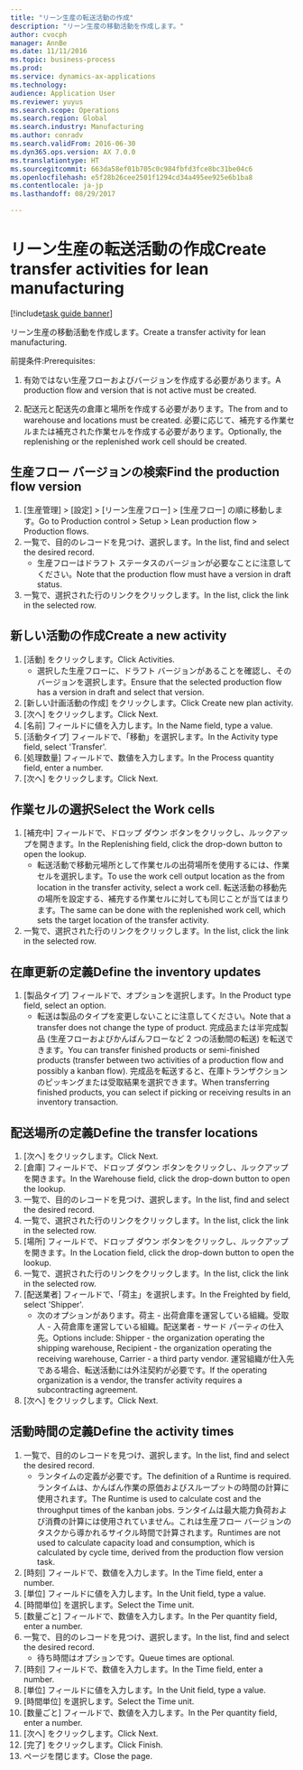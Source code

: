 ```yaml
--- 
title: "リーン生産の転送活動の作成"
description: "リーン生産の移動活動を作成します。"
author: cvocph
manager: AnnBe
ms.date: 11/11/2016
ms.topic: business-process
ms.prod: 
ms.service: dynamics-ax-applications
ms.technology: 
audience: Application User
ms.reviewer: yuyus
ms.search.scope: Operations
ms.search.region: Global
ms.search.industry: Manufacturing
ms.author: conradv
ms.search.validFrom: 2016-06-30
ms.dyn365.ops.version: AX 7.0.0
ms.translationtype: HT
ms.sourcegitcommit: 663da58ef01b705c0c984fbfd3fce8bc31be04c6
ms.openlocfilehash: e5f28b26cee2501f1294cd34a495ee925e6b1ba8
ms.contentlocale: ja-jp
ms.lasthandoff: 08/29/2017

---
```

# <a name="create-transfer-activities-for-lean-manufacturing"></a><span data-ttu-id="599f2-103">リーン生産の転送活動の作成</span><span class="sxs-lookup"><span data-stu-id="599f2-103">Create transfer activities for lean manufacturing</span></span>

[!include[task guide banner](../../includes/task-guide-banner.md)]

<span data-ttu-id="599f2-104">リーン生産の移動活動を作成します。</span><span class="sxs-lookup"><span data-stu-id="599f2-104">Create a transfer activity for lean manufacturing.</span></span> 

<span data-ttu-id="599f2-105">前提条件:</span><span class="sxs-lookup"><span data-stu-id="599f2-105">Prerequisites:</span></span> 

1. <span data-ttu-id="599f2-106">有効ではない生産フローおよびバージョンを作成する必要があります。</span><span class="sxs-lookup"><span data-stu-id="599f2-106">A production flow and version that is not active must be created.</span></span>

2. <span data-ttu-id="599f2-107">配送元と配送先の倉庫と場所を作成する必要があります。</span><span class="sxs-lookup"><span data-stu-id="599f2-107">The from and to warehouse and locations must be created.</span></span> <span data-ttu-id="599f2-108">必要に応じて、補充する作業セルまたは補充された作業セルを作成する必要があります。</span><span class="sxs-lookup"><span data-stu-id="599f2-108">Optionally, the replenishing or the replenished work cell should be created.</span></span>


## <a name="find-the-production-flow-version"></a><span data-ttu-id="599f2-109">生産フロー バージョンの検索</span><span class="sxs-lookup"><span data-stu-id="599f2-109">Find the production flow version</span></span>
1. <span data-ttu-id="599f2-110">[生産管理] > [設定] > [リーン生産フロー] > [生産フロー] の順に移動します。</span><span class="sxs-lookup"><span data-stu-id="599f2-110">Go to Production control > Setup > Lean production flow > Production flows.</span></span>
2. <span data-ttu-id="599f2-111">一覧で、目的のレコードを見つけ、選択します。</span><span class="sxs-lookup"><span data-stu-id="599f2-111">In the list, find and select the desired record.</span></span>
    * <span data-ttu-id="599f2-112">生産フローはドラフト ステータスのバージョンが必要なことに注意してください。</span><span class="sxs-lookup"><span data-stu-id="599f2-112">Note that the production flow must have a version in draft status.</span></span>  
3. <span data-ttu-id="599f2-113">一覧で、選択された行のリンクをクリックします。</span><span class="sxs-lookup"><span data-stu-id="599f2-113">In the list, click the link in the selected row.</span></span>

## <a name="create-a-new-activity"></a><span data-ttu-id="599f2-114">新しい活動の作成</span><span class="sxs-lookup"><span data-stu-id="599f2-114">Create a new activity</span></span>
1. <span data-ttu-id="599f2-115">[活動] をクリックします。</span><span class="sxs-lookup"><span data-stu-id="599f2-115">Click Activities.</span></span>
    * <span data-ttu-id="599f2-116">選択した生産フローに、ドラフト バージョンがあることを確認し、そのバージョンを選択します。</span><span class="sxs-lookup"><span data-stu-id="599f2-116">Ensure that the selected production flow has a version in draft and select that version.</span></span>  
2. <span data-ttu-id="599f2-117">[新しい計画活動の作成] をクリックします。</span><span class="sxs-lookup"><span data-stu-id="599f2-117">Click Create new plan activity.</span></span>
3. <span data-ttu-id="599f2-118">[次へ] をクリックします。</span><span class="sxs-lookup"><span data-stu-id="599f2-118">Click Next.</span></span>
4. <span data-ttu-id="599f2-119">[名前] フィールドに値を入力します。</span><span class="sxs-lookup"><span data-stu-id="599f2-119">In the Name field, type a value.</span></span>
5. <span data-ttu-id="599f2-120">[活動タイプ] フィールドで、「移動」を選択します。</span><span class="sxs-lookup"><span data-stu-id="599f2-120">In the Activity type field, select 'Transfer'.</span></span>
6. <span data-ttu-id="599f2-121">[処理数量] フィールドで、数値を入力します。</span><span class="sxs-lookup"><span data-stu-id="599f2-121">In the Process quantity field, enter a number.</span></span>
7. <span data-ttu-id="599f2-122">[次へ] をクリックします。</span><span class="sxs-lookup"><span data-stu-id="599f2-122">Click Next.</span></span>

## <a name="select-the-work-cells"></a><span data-ttu-id="599f2-123">作業セルの選択</span><span class="sxs-lookup"><span data-stu-id="599f2-123">Select the Work cells</span></span>
1. <span data-ttu-id="599f2-124">[補充中] フィールドで、ドロップ ダウン ボタンをクリックし、ルックアップを開きます。</span><span class="sxs-lookup"><span data-stu-id="599f2-124">In the Replenishing field, click the drop-down button to open the lookup.</span></span>
    * <span data-ttu-id="599f2-125">転送活動で移動元場所として作業セルの出荷場所を使用するには、作業セルを選択します。</span><span class="sxs-lookup"><span data-stu-id="599f2-125">To use the work cell output location as the from location in the transfer activity, select a work cell.</span></span> <span data-ttu-id="599f2-126">転送活動の移動先の場所を設定する、補充する作業セルに対しても同じことが当てはまります。</span><span class="sxs-lookup"><span data-stu-id="599f2-126">The same can be done with the replenished work cell, which sets the target location of the transfer activity.</span></span>  
2. <span data-ttu-id="599f2-127">一覧で、選択された行のリンクをクリックします。</span><span class="sxs-lookup"><span data-stu-id="599f2-127">In the list, click the link in the selected row.</span></span>

## <a name="define-the-inventory-updates"></a><span data-ttu-id="599f2-128">在庫更新の定義</span><span class="sxs-lookup"><span data-stu-id="599f2-128">Define the inventory updates</span></span>
1. <span data-ttu-id="599f2-129">[製品タイプ] フィールドで、オプションを選択します。</span><span class="sxs-lookup"><span data-stu-id="599f2-129">In the Product type field, select an option.</span></span>
    * <span data-ttu-id="599f2-130">転送は製品のタイプを変更しないことに注意してください。</span><span class="sxs-lookup"><span data-stu-id="599f2-130">Note that a transfer does not change the type of product.</span></span> <span data-ttu-id="599f2-131">完成品または半完成製品 (生産フローおよびかんばんフローなど 2 つの活動間の転送) を転送できます。</span><span class="sxs-lookup"><span data-stu-id="599f2-131">You can transfer finished products or semi-finished products (transfer between two activities of a production flow and possibly a kanban flow).</span></span>     <span data-ttu-id="599f2-132">完成品を転送すると、在庫トランザクションのピッキングまたは受取結果を選択できます。</span><span class="sxs-lookup"><span data-stu-id="599f2-132">When transferring finished products, you can select if picking or receiving results in an inventory transaction.</span></span>  

## <a name="define-the-transfer-locations"></a><span data-ttu-id="599f2-133">配送場所の定義</span><span class="sxs-lookup"><span data-stu-id="599f2-133">Define the transfer locations</span></span>
1. <span data-ttu-id="599f2-134">[次へ] をクリックします。</span><span class="sxs-lookup"><span data-stu-id="599f2-134">Click Next.</span></span>
2. <span data-ttu-id="599f2-135">[倉庫] フィールドで、ドロップ ダウン ボタンをクリックし、ルックアップを開きます。</span><span class="sxs-lookup"><span data-stu-id="599f2-135">In the Warehouse field, click the drop-down button to open the lookup.</span></span>
3. <span data-ttu-id="599f2-136">一覧で、目的のレコードを見つけ、選択します。</span><span class="sxs-lookup"><span data-stu-id="599f2-136">In the list, find and select the desired record.</span></span>
4. <span data-ttu-id="599f2-137">一覧で、選択された行のリンクをクリックします。</span><span class="sxs-lookup"><span data-stu-id="599f2-137">In the list, click the link in the selected row.</span></span>
5. <span data-ttu-id="599f2-138">[場所] フィールドで、ドロップ ダウン ボタンをクリックし、ルックアップを開きます。</span><span class="sxs-lookup"><span data-stu-id="599f2-138">In the Location field, click the drop-down button to open the lookup.</span></span>
6. <span data-ttu-id="599f2-139">一覧で、選択された行のリンクをクリックします。</span><span class="sxs-lookup"><span data-stu-id="599f2-139">In the list, click the link in the selected row.</span></span>
7. <span data-ttu-id="599f2-140">[配送業者] フィールドで、「荷主」を選択します。</span><span class="sxs-lookup"><span data-stu-id="599f2-140">In the Freighted by field, select 'Shipper'.</span></span>
    * <span data-ttu-id="599f2-141">次のオプションがあります。荷主 - 出荷倉庫を運営している組織。受取人 - 入荷倉庫を運営している組織。配送業者 - サード パーティの仕入先。</span><span class="sxs-lookup"><span data-stu-id="599f2-141">Options include: Shipper - the organization operating the shipping warehouse, Recipient -  the organization operating the receiving warehouse, Carrier - a third party vendor.</span></span> <span data-ttu-id="599f2-142">運営組織が仕入先である場合、転送活動には外注契約が必要です。</span><span class="sxs-lookup"><span data-stu-id="599f2-142">If the operating organization is a vendor, the transfer activity requires a subcontracting agreement.</span></span>  
8. <span data-ttu-id="599f2-143">[次へ] をクリックします。</span><span class="sxs-lookup"><span data-stu-id="599f2-143">Click Next.</span></span>

## <a name="define-the-activity-times"></a><span data-ttu-id="599f2-144">活動時間の定義</span><span class="sxs-lookup"><span data-stu-id="599f2-144">Define the activity times</span></span>
1. <span data-ttu-id="599f2-145">一覧で、目的のレコードを見つけ、選択します。</span><span class="sxs-lookup"><span data-stu-id="599f2-145">In the list, find and select the desired record.</span></span>
    * <span data-ttu-id="599f2-146">ランタイムの定義が必要です。</span><span class="sxs-lookup"><span data-stu-id="599f2-146">The definition of a Runtime is required.</span></span> <span data-ttu-id="599f2-147">ランタイムは、かんばん作業の原価およびスループットの時間の計算に使用されます。</span><span class="sxs-lookup"><span data-stu-id="599f2-147">The Runtime is used to calculate cost and the throughput times of the kanban jobs.</span></span> <span data-ttu-id="599f2-148">ランタイムは最大能力負荷および消費の計算には使用されていません。これは生産フロー バージョンのタスクから導かれるサイクル時間で計算されます。</span><span class="sxs-lookup"><span data-stu-id="599f2-148">Runtimes are not used to calculate capacity load and consumption, which is calculated by cycle time, derived from the production flow version task.</span></span>  
2. <span data-ttu-id="599f2-149">[時刻] フィールドで、数値を入力します。</span><span class="sxs-lookup"><span data-stu-id="599f2-149">In the Time field, enter a number.</span></span>
3. <span data-ttu-id="599f2-150">[単位] フィールドに値を入力します。</span><span class="sxs-lookup"><span data-stu-id="599f2-150">In the Unit field, type a value.</span></span>
4. <span data-ttu-id="599f2-151">[時間単位] を選択します。</span><span class="sxs-lookup"><span data-stu-id="599f2-151">Select the Time unit.</span></span>
5. <span data-ttu-id="599f2-152">[数量ごと] フィールドで、数値を入力します。</span><span class="sxs-lookup"><span data-stu-id="599f2-152">In the Per quantity field, enter a number.</span></span>
6. <span data-ttu-id="599f2-153">一覧で、目的のレコードを見つけ、選択します。</span><span class="sxs-lookup"><span data-stu-id="599f2-153">In the list, find and select the desired record.</span></span>
    * <span data-ttu-id="599f2-154">待ち時間はオプションです。</span><span class="sxs-lookup"><span data-stu-id="599f2-154">Queue times are optional.</span></span>  
7. <span data-ttu-id="599f2-155">[時刻] フィールドで、数値を入力します。</span><span class="sxs-lookup"><span data-stu-id="599f2-155">In the Time field, enter a number.</span></span>
8. <span data-ttu-id="599f2-156">[単位] フィールドに値を入力します。</span><span class="sxs-lookup"><span data-stu-id="599f2-156">In the Unit field, type a value.</span></span>
9. <span data-ttu-id="599f2-157">[時間単位] を選択します。</span><span class="sxs-lookup"><span data-stu-id="599f2-157">Select the Time unit.</span></span>
10. <span data-ttu-id="599f2-158">[数量ごと] フィールドで、数値を入力します。</span><span class="sxs-lookup"><span data-stu-id="599f2-158">In the Per quantity field, enter a number.</span></span>
11. <span data-ttu-id="599f2-159">[次へ] をクリックします。</span><span class="sxs-lookup"><span data-stu-id="599f2-159">Click Next.</span></span>
12. <span data-ttu-id="599f2-160">[完了] をクリックします。</span><span class="sxs-lookup"><span data-stu-id="599f2-160">Click Finish.</span></span>
13. <span data-ttu-id="599f2-161">ページを閉じます。</span><span class="sxs-lookup"><span data-stu-id="599f2-161">Close the page.</span></span>


